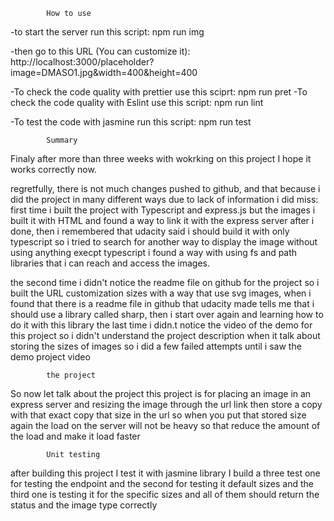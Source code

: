             How to use

-to start the server run this script:
    npm run img

-then go to this URL (You can customize it):
    http://localhost:3000/placeholder?image=DMASO1.jpg&width=400&height=400

-To check the code quality with prettier use this sciprt:
    npm run pret
-To check the code quality with Eslint use this script:
    npm run lint

-To test the code with jasmine run this script:
    npm run test

  
            Summary

Finaly after more than three weeks with wokrking on this project I hope it works correctly now.

regretfully, there is not much changes pushed to github,
and that because i did the project in many different ways
due to lack of information i did miss:
first time i built the project with Typescript and express.js but the images i built it with HTML 
and found a way to link it with the express server after i done, then i remembered that udacity said i should build it with only typescript
so i tried to search for another way to display the image without using anything execpt typescript i found a way with using fs and path libraries that i can reach and access the images. 

the second time i didn't notice the readme file on github for the project so i built the URL customization sizes with a way that use svg images,
when i found that there is a readme file in github that udacity made tells me that i should use a library called sharp, then i start over again
and learning how to do it with this library
the last time i didn.t notice the video of the demo for this project so i didn't understand the project description when it talk about storing the sizes of images 
so i did a few failed attempts until i saw the demo project video 




            the project
 
 So now let talk about the project 
this project is for placing an image in an express server 
and resizing the image through the url link 
then store a copy with that exact copy that size in the url 
so when you put that stored size again the load on the server will not be heavy
so that reduce the amount of the load and make it load faster

            Unit testing

after building this project I test it with jasmine library
I build a three test 
one for testing the endpoint
and the second for testing it default sizes
and the third one is testing it for the specific sizes 
and all of them should return the status and the image type correctly
